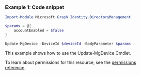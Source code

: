 ### Example 1: Code snippet

```powershellImport-Module Microsoft.Graph.Identity.DirectoryManagement

$params = @{
	accountEnabled = $false
}

Update-MgDevice -DeviceId $deviceId -BodyParameter $params
```
This example shows how to use the Update-MgDevice Cmdlet.
To learn about permissions for this resource, see the [permissions reference](/graph/permissions-reference).

